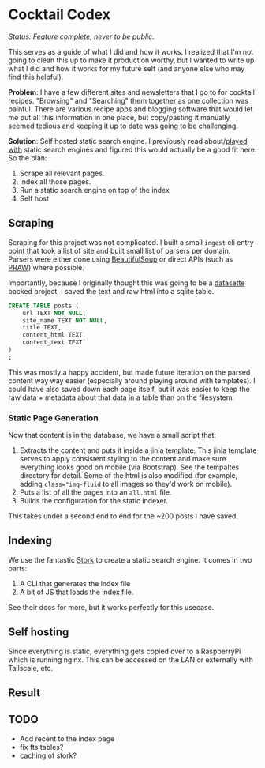 # Cocktail Codex

*Status: Feature complete, never to be public.*

This serves as a guide of what I did and how it works. I realized that I'm not going to clean this up to make it production worthy, but I wanted to write up what I did and how it works for my future self (and anyone else who may find this helpful).

**Problem**: I have a few different sites and newsletters that I go to for cocktail recipes. "Browsing" and "Searching" them together as one collection was painful. There are various recipe apps and blogging software that would let me put all this information in one place, but copy/pasting it manually seemed tedious and keeping it up to date was going to be challenging.

**Solution**: Self hosted static search engine. I previously read about/[played with](https://github.com/gerrymanoim/static-searcher) static search engines and figured this would actually be a good fit here. So the plan:

1. Scrape all relevant pages.
2. Index all those pages.
3. Run a static search engine on top of the index
4. Self host

## Scraping

Scraping for this project was not complicated. I built a small `ingest` cli entry point that took a list of site and built small list of parsers per domain. Parsers were either done using [BeautifulSoup](https://www.crummy.com/software/BeautifulSoup/bs4/doc/) or direct APIs (such as [PRAW](https://praw.readthedocs.io/en/stable/)) where possible.

Importantly, because I originally thought this was going to be a [datasette](https://datasette.io/) backed project, I saved the text and raw html into a sqlite table.

```sql
CREATE TABLE posts (
    url TEXT NOT NULL,
    site_name TEXT NOT NULL,
    title TEXT,
    content_html TEXT,
    content_text TEXT
)
;
```

This was mostly a happy accident, but made future iteration on the parsed content way way easier (especially around playing around with templates). I could have also saved down each page itself, but it was easier to keep the raw data + metadata about that data in a table than on the filesystem.

### Static Page Generation

Now that content is in the database, we have a small script that:

1. Extracts the content and puts it inside a jinja template. This jinja template serves to apply consistent styling to the content and make sure everything looks good on mobile (via Bootstrap). See the tempaltes directory for detail. Some of the html is also modified (for example, adding `class="img-fluid` to all images so they'd work on mobile).
2. Puts a list of all the pages into an `all.html` file.
3. Builds the configuration for the static indexer.

This takes under a second end to end for the ~200 posts I have saved.

## Indexing

We use the fantastic [Stork](https://stork-search.net/) to create a static search engine. It comes in two parts:

1. A CLI that generates the index file
2. A bit of JS that loads the index file.

See their docs for more, but it works perfectly for this usecase.

## Self hosting

Since everything is static, everything gets copied over to a RaspberryPi which is running nginx. This can be accessed on the LAN or externally with Tailscale, etc.

## Result

## TODO

- Add recent to the index page
- fix fts tables?
- caching of stork?
